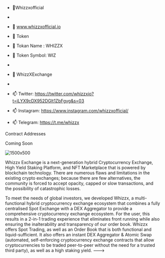 - 👋Whizzxofficial
- 
- 👀 www.whizzxofficial.io


- 🌱 Token
- 🌱 Tokan Name  : WHIZZX
- 🌱 Token Symbol: WIZ
- 
- 💞️ WhizzXExchange
-  
- 📫 Twitter:   https://twitter.com/whizzxio?t=iLYX9cDX952DGlt1ZbFgvg&s=03
- 📫 Instagram: https://www.instagram.com/whizzxofficial/
- 📫 Telegram:  https://t.me/whizzx


Contract Addresses

Coming Soon

![1500x500](https://user-images.githubusercontent.com/105502655/168313075-b2e66ccd-a52b-4a1d-8211-27177aa9856e.jpg)



Whizzx Exchange is a next-generation hybrid Cryptocurrency Exchange, High Yield Staking Platform,
and NFT Marketplace that is powered by blockchain technology. There are numerous flaws and
limitations in the existing crypto exchanges; because there are few alternatives, the community is
forced to accept opacity, capped or slow transactions, and the possibility of catastrophic losses.

To meet the needs of global investors, we developed Whizzx, a multi-functional hybrid
cryptocurrency exchange ecosystem that combines a fully centralised Spot Exchange with a DEX
Aggregator to provide a comprehensive cryptocurrency exchange ecosystem. For the user, this
results in a 2-in-1 trading experience that eliminates front running while also ensuring the
inalterability and transparency of our order book. Whizzx  offers Spot Trading, as well as an Order
Book that is both functional and liquid-sufficient. It also offers an instant DEX Aggregator &amp; Atomic
Swap (automated, self-enforcing cryptocurrency exchange contracts that allow cryptocurrencies to
be traded peer-to-peer without the need for a trusted third party), as well as a high staking yield.
--->

